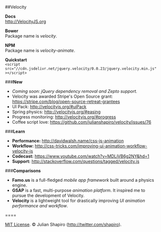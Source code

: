 ##Velocity

**Docs**  
http://VelocityJS.org

**Bower**  
Package name is *velocity*.

**NPM**  
Package name is *velocity-animate*.

**Quickstart**  
`<script src="//cdn.jsdelivr.net/jquery.velocity/0.0.23/jquery.velocity.min.js"></script>`

###**New**

- *Coming soon: jQuery dependency removal and Zepto support.*
- Velocity was awarded Stripe's Open Source grant: https://stripe.com/blog/open-source-retreat-grantees
- UI Pack: http://velocityjs.org/#uiPack
- Spring physics: http://velocityjs.org/#easing
- Progress monitoring: http://velocityjs.org/#progress
- Coffee script love: https://github.com/julianshapiro/velocity/issues/76

###**Learn**

- **Performance:** http://davidwalsh.name/css-js-animation
- **Workflow:** http://css-tricks.com/improving-ui-animation-workflow-velocity-js
- **Codecast:** https://www.youtube.com/watch?v=MDLiVB6g2NY&hd=1
- **Support:** http://stackoverflow.com/questions/tagged/velocity.js

###**Comparisons**

- **Famo.us** is a full-fledged *mobile app framework* built around a physics engine.
- **GSAP** is a fast, multi-purpose *animation platform*. It inspired me to pursue the development of Velocity.
- **Velocity** is a lightweight tool for drastically improving *UI animation performance and workflow*.

====

[MIT License](LICENSE). © Julian Shapiro (http://twitter.com/shapiro).
